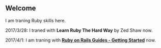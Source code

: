 ## Welcome

I am traning Ruby skills here.

2017/3/28:
I traned with **Learn Ruby The Hard Way** by Zed Shaw now.

2017/4/1:
I am traning with **[Ruby on Rails Guides - Getting Started](http://guides.ruby-china.org/getting_started.html)** now.
